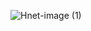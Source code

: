 
![Hnet-image (1)](https://user-images.githubusercontent.com/87039861/170731881-4259a034-c349-4e4f-8fbd-5f96c269b19d.gif)
